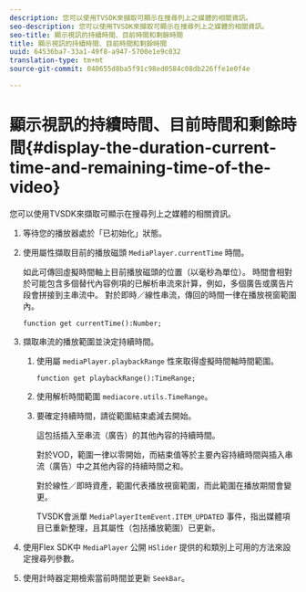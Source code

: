```yaml
---
description: 您可以使用TVSDK來擷取可顯示在搜尋列上之媒體的相關資訊。
seo-description: 您可以使用TVSDK來擷取可顯示在搜尋列上之媒體的相關資訊。
seo-title: 顯示視訊的持續時間、目前時間和剩餘時間
title: 顯示視訊的持續時間、目前時間和剩餘時間
uuid: 64536ba7-33a1-49f8-a947-5700e1e9c032
translation-type: tm+mt
source-git-commit: 040655d8ba5f91c98ed0584c08db226ffe1e0f4e

---
```



# 顯示視訊的持續時間、目前時間和剩餘時間{#display-the-duration-current-time-and-remaining-time-of-the-video}

您可以使用TVSDK來擷取可顯示在搜尋列上之媒體的相關資訊。

1. 等待您的播放器處於「已初始化」狀態。
1. 使用屬性擷取目前的播放磁頭 `MediaPlayer.currentTime` 時間。

   如此可傳回虛擬時間軸上目前播放磁頭的位置（以毫秒為單位）。 時間會相對於可能包含多個替代內容例項的已解析串流來計算，例如，多個廣告或廣告片段會拼接到主串流中。 對於即時／線性串流，傳回的時間一律在播放視窗範圍內。

   ```
   function get currentTime():Number;
   ```

1. 擷取串流的播放範圍並決定持續時間。
   1. 使用屬 `mediaPlayer.playbackRange` 性來取得虛擬時間軸時間範圍。

      ```
      function get playbackRange():TimeRange;
      ```

   1. 使用解析時間範圍 `mediacore.utils.TimeRange`。
   1. 要確定持續時間，請從範圍結束處減去開始。

      這包括插入至串流（廣告）的其他內容的持續時間。

      對於VOD，範圍一律以零開始，而結束值等於主要內容持續時間與插入串流（廣告）中之其他內容的持續時間之和。

      對於線性／即時資產，範圍代表播放視窗範圍，而此範圍在播放期間會變更。

      TVSDK會派單 `MediaPlayerItemEvent.ITEM_UPDATED` 事件，指出媒體項目已重新整理，且其屬性（包括播放範圍）已更新。

1. 使用Flex SDK中 `MediaPlayer` 公開 `HSlider` 提供的和類別上可用的方法來設定搜尋列參數。

1. 使用計時器定期檢索當前時間並更新 `SeekBar`。
